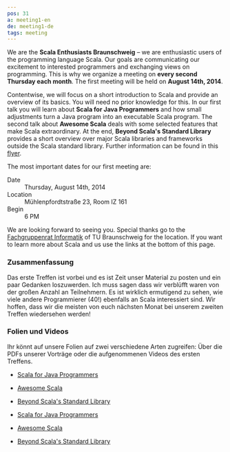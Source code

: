 ```yaml
---
pos: 31
a: meeting1-en
de: meeting1-de
tags: meeting
---
```


We are the **Scala Enthusiasts Braunschweig** – we are enthusiastic users of the programming language Scala.
Our goals are communicating our excitement to interested programmers and exchanging views on programming.
This is why we organize a meeting on **every second Thursday each month**.
The first meeting will be held on **August 14th, 2014**.

Contentwise, we will focus on a short introduction to Scala and provide an overview of its basics.
You will need no prior knowledge for this.
In our first talk you will learn about **Scala for Java Programmers** and how small adjustments turn a Java program into an executable Scala program.
The second talk about **Awesome Scala** deals with some selected features that make Scala extraordinary.
At the end, **Beyond Scala's Standard Library** provides a short overview over major Scala libraries and frameworks outside the Scala standard library.
Further information can be found in this [flyer](http://scala-bs.de/meetings/Scala-Enthusiasts-Braunschweig-Meeting-2014-08-14.pdf).

The most important dates for our first meeting are:

<dl>
    <dt>Date</dt><dd>Thursday, August 14th, 2014</dd>
    <dt>Location</dt><dd>Mühlenpfordtstraße 23, Room IZ 161</dd>
    <dt>Begin</dt><dd>6 PM</dd>
</dl>

We are looking forward to seeing you.
Special thanks go to the [Fachgruppenrat Informatik](http://fginfo.cs.tu-bs.de) of TU Braunschweig for the location.
If you want to learn more about Scala and us use the links at the bottom of this page.


### Zusammenfassung

Das erste Treffen ist vorbei und es ist Zeit unser Material zu posten und ein paar Gedanken loszuwerden.
Ich muss sagen dass wir verblüfft waren von der großen Anzahl an Teilnehmern.
Es ist wirklich ermutigend zu sehen, wie viele andere Programmierer (40!) ebenfalls an Scala interessiert sind.
Wir hoffen, dass wir die meisten von euch nächsten Monat bei unserem zweiten Treffen wiedersehen werden!


### Folien und Videos

Ihr könnt auf unsere Folien auf zwei verschiedene Arten zugreifen:
Über die PDFs unserer Vorträge oder die aufgenommenen Videos des ersten Treffens.

+   [Scala for Java Programmers](/slides/Meeting-1-Scala-for-Java-Programmers.pdf)
+   [Awesome Scala](/slides/Meeting-1-Awesome-Scala.pdf)
+   [Beyond Scala's Standard Library](/slides/Metting-1-Beyond-Scalas-Standard-Library.pdf)

+   [Scala for Java Programmers](/videos/Meeting-1-Scala-for-Java-Programmers.mp4)
+   [Awesome Scala](/videos/Meeting-1-Awesome-Scala.mp4)
+   [Beyond Scala's Standard Library](/videos/Metting-1-Beyond-Scalas-Standard-Library.mp4)